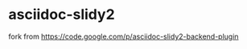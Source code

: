 asciidoc-slidy2
===============

fork from https://code.google.com/p/asciidoc-slidy2-backend-plugin
